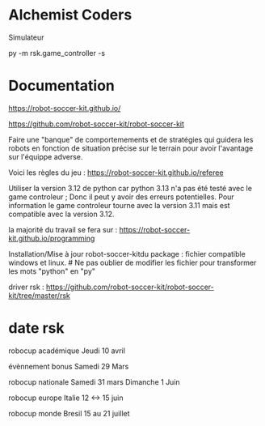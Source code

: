 # Alchemist Coders

Simulateur 

py -m rsk.game_controller -s

# Documentation

https://robot-soccer-kit.github.io/

https://github.com/robot-soccer-kit/robot-soccer-kit



Faire une "banque" de comportemements et de stratégies qui guidera les robots en fonction de situation précise sur le terrain pour avoir l'avantage sur l'équippe adverse.

Voici les règles du jeu : 
https://robot-soccer-kit.github.io/referee

Utiliser la version 3.12 de python car python 3.13 n'a pas été testé avec le game controleur ; Donc il peut y avoir des erreurs potentielles. Pour information le game controleur tourne avec la version 3.11 mais est compatible avec la version 3.12.

la majorité du travail se fera sur : https://robot-soccer-kit.github.io/programming

Installation/Mise à jour robot-soccer-kitdu package : fichier compatible windows et linux. # Ne pas oublier de modifier les fichier pour transformer les mots "python" en "py"

driver rsk : https://github.com/robot-soccer-kit/robot-soccer-kit/tree/master/rsk

# date rsk 
robocup académique
Jeudi 10 avril

évènnement bonus
Samedi 29 Mars

robocup nationale
Samedi 31 mars 
Dimanche 1 Juin

robocup europe
Italie 12 <-> 15 juin


robocup monde
Bresil 15 au 21 juillet